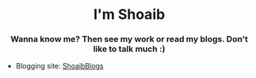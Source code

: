<h1 align="center">I'm Shoaib</h1>
<h3 align="center">Wanna know me? Then see my work or read my blogs. Don't like to talk much :)</h3>

- Blogging site: [ShoaibBlogs](https://killershoaib.github.io)
